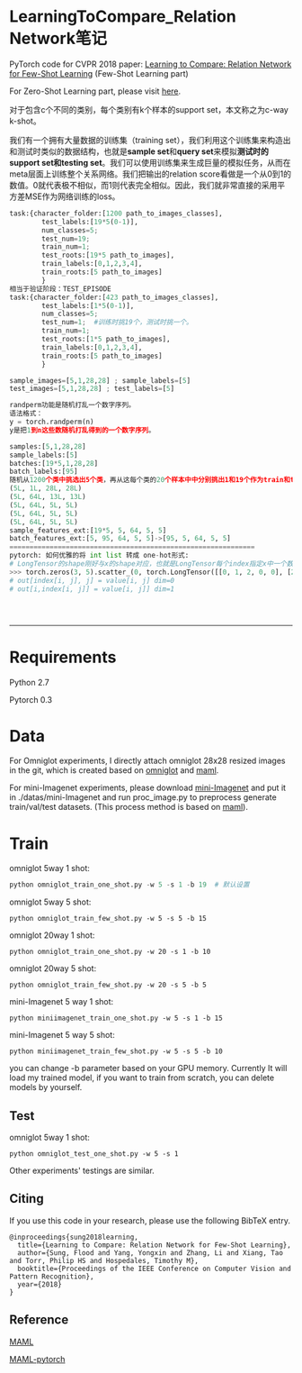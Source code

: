 # LearningToCompare_Relation Network笔记

PyTorch code for CVPR 2018 paper: [Learning to Compare: Relation Network for Few-Shot Learning](https://arxiv.org/abs/1711.06025) (Few-Shot Learning part)

For Zero-Shot Learning part, please visit [here](https://github.com/lzrobots/LearningToCompare_ZSL).



对于包含c个不同的类别，每个类别有k个样本的support set，本文称之为c-way k-shot。

我们有一个拥有大量数据的训练集（training set），我们利用这个训练集来构造出和测试时类似的数据结构，也就是**sample set**和**query set**来模拟**测试时的support set和testing set**。我们可以使用训练集来生成巨量的模拟任务，从而在meta层面上训练整个关系网络。我们把输出的relation score看做是一个从0到1的数值。0就代表极不相似，而1则代表完全相似。因此，我们就非常直接的采用平方差MSE作为网络训练的loss。



```python
task:{character_folder:[1200 path_to_images_classes],
		test_labels:[19*5(0-1)],
        num_classes=5;
		test_num=19;
		train_num=1;
		test_roots:[19*5 path_to_images],
		train_labels:[0,1,2,3,4],
		train_roots:[5 path_to_images]
		}
相当于验证阶段：TEST_EPISODE
task:{character_folder:[423 path_to_images_classes],
		test_labels:[1*5(0-1)],
        num_classes=5;
		test_num=1;  #训练时挑19个，测试时挑一个。
		train_num=1;
		test_roots:[1*5 path_to_images],
		train_labels:[0,1,2,3,4],
		train_roots:[5 path_to_images]
		}

sample_images=[5,1,28,28] ; sample_labels=[5]
test_images=[5,1,28,28] ; test_labels=[5]
```

```python
randperm功能是随机打乱一个数字序列。
语法格式：
y = torch.randperm(n)
y是把1到n这些数随机打乱得到的一个数字序列。

samples:[5,1,28,28]
sample_labels:[5]
batches:[19*5,1,28,28]
batch_labels:[95]
随机从1200个类中挑选出5个类，再从这每个类的20个样本中中分别挑出1和19个作为train和test.
(5L, 1L, 28L, 28L)
(5L, 64L, 13L, 13L)
(5L, 64L, 5L, 5L)
(5L, 64L, 5L, 5L)
(5L, 64L, 5L, 5L)
sample_features_ext:[19*5, 5, 64, 5, 5]
batch_features_ext:[5, 95, 64, 5, 5]->[95, 5, 64, 5, 5]
=============================================================
pytorch: 如何优雅的将 int list 转成 one-hot形式:
# LongTensor的shape刚好与x的shape对应，也就是LongTensor每个index指定x中一个数据的填充位置。dim=0，表示按行填充，主要理解按行填充。举例LongTensor中的第0行第2列index=2，表示在第2行（从0开始）进行填充，对应到zeros(3, 5)中就是位置（2,2）。所以此处要求zeros(3, 5)的列数要与x列数相同，而LongTensor中的index最大值应与zeros(3, 5)行数相一致。
>>> torch.zeros(3, 5).scatter_(0, torch.LongTensor([[0, 1, 2, 0, 0], [2, 0, 0, 1, 2]]), x)
# out[index[i, j], j] = value[i, j] dim=0
# out[i,index[i, j]] = value[i, j]] dim=1 





```





------

# Requirements

Python 2.7

Pytorch 0.3

# Data

For Omniglot experiments, I directly attach omniglot 28x28 resized images in the git, which is created based on [omniglot](https://github.com/brendenlake/omniglot) and [maml](https://github.com/cbfinn/maml).

For mini-Imagenet experiments, please download [mini-Imagenet](https://drive.google.com/open?id=0B3Irx3uQNoBMQ1FlNXJsZUdYWEE) and put it in ./datas/mini-Imagenet and run proc_image.py to preprocess generate train/val/test datasets. (This process method is based on [maml](https://github.com/cbfinn/maml)).

# Train

omniglot 5way 1 shot:

```python
python omniglot_train_one_shot.py -w 5 -s 1 -b 19  # 默认设置
```

omniglot 5way 5 shot:

```
python omniglot_train_few_shot.py -w 5 -s 5 -b 15 
```

omniglot 20way 1 shot:

```
python omniglot_train_one_shot.py -w 20 -s 1 -b 10
```

omniglot 20way 5 shot:

```
python omniglot_train_few_shot.py -w 20 -s 5 -b 5
```

mini-Imagenet 5 way 1 shot:

```
python miniimagenet_train_one_shot.py -w 5 -s 1 -b 15
```

mini-Imagenet 5 way 5 shot:

```
python miniimagenet_train_few_shot.py -w 5 -s 5 -b 10
```

you can change -b parameter based on your GPU memory. Currently It will load my trained model, if you want to train from scratch, you can delete models by yourself.

## Test

omniglot 5way 1 shot:

```
python omniglot_test_one_shot.py -w 5 -s 1
```

Other experiments' testings are similar.


## Citing

If you use this code in your research, please use the following BibTeX entry.

```
@inproceedings{sung2018learning,
  title={Learning to Compare: Relation Network for Few-Shot Learning},
  author={Sung, Flood and Yang, Yongxin and Zhang, Li and Xiang, Tao and Torr, Philip HS and Hospedales, Timothy M},
  booktitle={Proceedings of the IEEE Conference on Computer Vision and Pattern Recognition},
  year={2018}
}
```

## Reference

[MAML](https://github.com/cbfinn/maml)

[MAML-pytorch](https://github.com/katerakelly/pytorch-maml)


